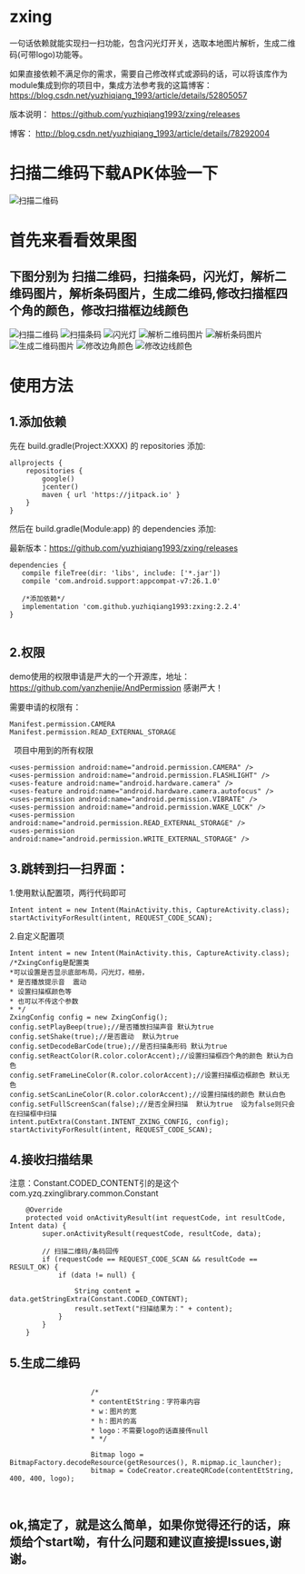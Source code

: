 # zxing
一句话依赖就能实现扫一扫功能，包含闪光灯开关，选取本地图片解析，生成二维码(可带logo)功能等。

如果直接依赖不满足你的需求，需要自己修改样式或源码的话，可以将该库作为module集成到你的项目中，集成方法参考我的这篇博客：https://blog.csdn.net/yuzhiqiang_1993/article/details/52805057


版本说明：
https://github.com/yuzhiqiang1993/zxing/releases

博客： http://blog.csdn.net/yuzhiqiang_1993/article/details/78292004


扫描二维码下载APK体验一下
========
![扫描二维码](https://github.com/yuzhiqiang1993/zxing/blob/master/img/downloadApk.png "扫描下载APK")


首先来看看效果图
========


下图分别为 扫描二维码，扫描条码，闪光灯，解析二维码图片，解析条码图片，生成二维码,修改扫描框四个角的颜色，修改扫描框边线颜色
------------------------
![扫描二维码](https://github.com/yuzhiqiang1993/zxing/blob/master/img/scanEwm.gif "扫描二维码")
![扫描条码](https://github.com/yuzhiqiang1993/zxing/blob/master/img/scanTm.gif "扫描条码")
![闪光灯](https://github.com/yuzhiqiang1993/zxing/blob/master/img/flashlight.gif "闪光灯")
![解析二维码图片](https://github.com/yuzhiqiang1993/zxing/blob/master/img/decodeEWM.gif "解析二维码图片")
![解析条码图片](https://github.com/yuzhiqiang1993/zxing/blob/master/img/decodeTM.gif "解析条码图片")
![生成二维码图片](https://github.com/yuzhiqiang1993/zxing/blob/master/img/createEwm.gif "生成二维码图片")
![修改边角颜色](https://github.com/yuzhiqiang1993/zxing/blob/master/img/edit_react_color.gif "修改边角颜色")
![修改边线颜色](https://github.com/yuzhiqiang1993/zxing/blob/master/img/edit_frameline_color.gif "修改边线颜色")

>
使用方法
========


1.添加依赖
--------------------
先在 build.gradle(Project:XXXX) 的 repositories 添加:

```
allprojects {
    repositories {
        google()
        jcenter()
        maven { url 'https://jitpack.io' }
    }
}
```

然后在 build.gradle(Module:app) 的 dependencies 添加:

最新版本：https://github.com/yuzhiqiang1993/zxing/releases

 ```
 dependencies {
    compile fileTree(dir: 'libs', include: ['*.jar'])
    compile 'com.android.support:appcompat-v7:26.1.0'
    
    /*添加依赖*/
    implementation 'com.github.yuzhiqiang1993:zxing:2.2.4'
}

 
 ```
 
 2.权限
 --------------
 
 demo使用的权限申请是严大的一个开源库，地址：https://github.com/yanzhenjie/AndPermission 感谢严大！
 
 需要申请的权限有：
 
   ```
   Manifest.permission.CAMERA
   Manifest.permission.READ_EXTERNAL_STORAGE
  
   ```
   
   
   项目中用到的所有权限
   
   ```
   <uses-permission android:name="android.permission.CAMERA" />
   <uses-permission android:name="android.permission.FLASHLIGHT" />
   <uses-feature android:name="android.hardware.camera" />
   <uses-feature android:name="android.hardware.camera.autofocus" />
   <uses-permission android:name="android.permission.VIBRATE" />
   <uses-permission android:name="android.permission.WAKE_LOCK" />
   <uses-permission android:name="android.permission.READ_EXTERNAL_STORAGE" />
   <uses-permission android:name="android.permission.WRITE_EXTERNAL_STORAGE" />
   ```

 
3.跳转到扫一扫界面：
--------------

1.使用默认配置项，两行代码即可

```
Intent intent = new Intent(MainActivity.this, CaptureActivity.class);
startActivityForResult(intent, REQUEST_CODE_SCAN);
```

2.自定义配置项
```
Intent intent = new Intent(MainActivity.this, CaptureActivity.class);
/*ZxingConfig是配置类
*可以设置是否显示底部布局，闪光灯，相册，
* 是否播放提示音  震动
* 设置扫描框颜色等
* 也可以不传这个参数
* */
ZxingConfig config = new ZxingConfig();
config.setPlayBeep(true);//是否播放扫描声音 默认为true
config.setShake(true);//是否震动  默认为true
config.setDecodeBarCode(true);//是否扫描条形码 默认为true
config.setReactColor(R.color.colorAccent);//设置扫描框四个角的颜色 默认为白色
config.setFrameLineColor(R.color.colorAccent);//设置扫描框边框颜色 默认无色
config.setScanLineColor(R.color.colorAccent);//设置扫描线的颜色 默认白色
config.setFullScreenScan(false);//是否全屏扫描  默认为true  设为false则只会在扫描框中扫描
intent.putExtra(Constant.INTENT_ZXING_CONFIG, config);
startActivityForResult(intent, REQUEST_CODE_SCAN);

```

4.接收扫描结果
-------------------------------------------
注意：Constant.CODED_CONTENT引的是这个com.yzq.zxinglibrary.common.Constant

```
    @Override
    protected void onActivityResult(int requestCode, int resultCode, Intent data) {
        super.onActivityResult(requestCode, resultCode, data);

        // 扫描二维码/条码回传
        if (requestCode == REQUEST_CODE_SCAN && resultCode == RESULT_OK) {
            if (data != null) {

                String content = data.getStringExtra(Constant.CODED_CONTENT);
                result.setText("扫描结果为：" + content);
            }
        }
    }

```


5.生成二维码
-------------------------------
```
         
                    /*
                    * contentEtString：字符串内容
                    * w：图片的宽
                    * h：图片的高
                    * logo：不需要logo的话直接传null
                    * */

                    Bitmap logo = BitmapFactory.decodeResource(getResources(), R.mipmap.ic_launcher);
                    bitmap = CodeCreator.createQRCode(contentEtString, 400, 400, logo);
             
              
```
>

ok,搞定了，就是这么简单，如果你觉得还行的话，麻烦给个start呦，有什么问题和建议直接提Issues,谢谢。
--------------------------
